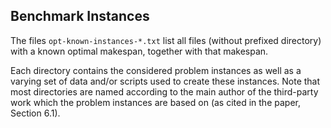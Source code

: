 
## Benchmark Instances

The files `opt-known-instances-*.txt` list all files (without prefixed directory) with a known optimal makespan, together with that makespan.

Each directory contains the considered problem instances as well as a varying set of data and/or scripts used to create these instances. Note that most directories are named according to the main author of the third-party work which the problem instances are based on (as cited in the paper, Section 6.1).
